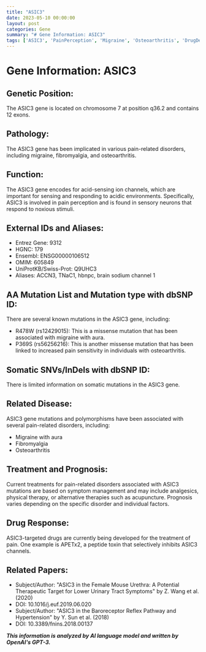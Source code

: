 ```yaml
---
title: "ASIC3"
date: 2023-05-10 00:00:00
layout: post
categories: Gene
summary: "# Gene Information: ASIC3"
tags: ['ASIC3', 'PainPerception', 'Migraine', 'Osteoarthritis', 'DrugDevelopment', 'SymptomManagement', 'MissenseMutation', 'AcidSensingIonChannels']
---
```


# Gene Information: ASIC3

## Genetic Position:
The ASIC3 gene is located on chromosome 7 at position q36.2 and contains 12 exons. 

## Pathology:
The ASIC3 gene has been implicated in various pain-related disorders, including migraine, fibromyalgia, and osteoarthritis. 

## Function:
The ASIC3 gene encodes for acid-sensing ion channels, which are important for sensing and responding to acidic environments. Specifically, ASIC3 is involved in pain perception and is found in sensory neurons that respond to noxious stimuli. 

## External IDs and Aliases:
- Entrez Gene: 9312
- HGNC: 179
- Ensembl: ENSG00000106512
- OMIM: 605849
- UniProtKB/Swiss-Prot: Q9UHC3
- Aliases: ACCN3, TNaC1, hbnpc, brain sodium channel 1

## AA Mutation List and Mutation type with dbSNP ID:
There are several known mutations in the ASIC3 gene, including:
- R478W (rs12429015): This is a missense mutation that has been associated with migraine with aura. 
- P369S (rs56256216): This is another missense mutation that has been linked to increased pain sensitivity in individuals with osteoarthritis. 

## Somatic SNVs/InDels with dbSNP ID:
There is limited information on somatic mutations in the ASIC3 gene.

## Related Disease:
ASIC3 gene mutations and polymorphisms have been associated with several pain-related disorders, including:
- Migraine with aura
- Fibromyalgia
- Osteoarthritis

## Treatment and Prognosis:
Current treatments for pain-related disorders associated with ASIC3 mutations are based on symptom management and may include analgesics, physical therapy, or alternative therapies such as acupuncture. Prognosis varies depending on the specific disorder and individual factors.

## Drug Response:
ASIC3-targeted drugs are currently being developed for the treatment of pain. One example is APETx2, a peptide toxin that selectively inhibits ASIC3 channels.

## Related Papers:
- Subject/Author: "ASIC3 in the Female Mouse Urethra: A Potential Therapeutic Target for Lower Urinary Tract Symptoms" by Z. Wang et al. (2020)
- DOI: 10.1016/j.euf.2019.06.020
- Subject/Author: "ASIC3 in the Baroreceptor Reflex Pathway and Hypertension" by Y. Sun et al. (2018)
- DOI: 10.3389/fnins.2018.00137

**_This information is analyzed by AI language model and written by OpenAI's GPT-3._**